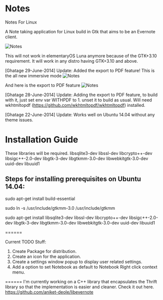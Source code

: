 Notes
=======
Notes For Linux

A Note taking application for Linux build in Gtk that aims to be an Evernote client.

<img src="http://goo.gl/dfu6lT" title="Notes" alt="Notes" />

This will not work in elementaryOS Luna anymore because of the GTK+3.10 requirement. It will work in any distro having GTK+3.10 and above.

[Ghatage 29-June-2014]  Update: Added the export to PDF feature!
This is the all new immersive mode
<img src="http://i60.tinypic.com/2mblvo.jpg" title="Immersive mode" alt="Notes" />

And here is the export to PDF feature
<img src="http://i62.tinypic.com/35kpmj6.jpg" title="Immersive mode" alt="Notes" />


[Ghatage 28-June-2014]  Update: Adding the export to PDF feature, to build with it, just set env var WITHPDF to 1.
                                unset it to build as usual.
                                Will need wkhtmltopdf (https://github.com/wkhtmltopdf/wkhtmltopdf) installed.
                                
[Ghatage 22-June-2014]  Update: Works well on Ubuntu 14.04 without any theme issues.

Installation Guide
==================

These libraries will be required.
libsqlite3-dev libssl-dev libcrypto++-dev libsigc++-2.0-dev libgtk-3-dev libgtkmm-3.0-dev libwebkitgtk-3.0-dev uuid-dev libuuid1

Steps for installing prerequisites on Ubuntu 14.04:
---------------------------------------------------
sudo apt-get install build-essential

sudo ln -s /usr/include/gtkmm-3.0 /usr/include/gtkmm

sudo apt-get install libsqlite3-dev libssl-dev libcrypto++-dev libsigc++-2.0-dev libgtk-3-dev libgtkmm-3.0-dev libwebkitgtk-3.0-dev uuid-dev libuuid1

======

Current TODO Stuff: <br/>
1. Create Package for distribution. <br/>
2. Create an icon for the application.<br/>
3. Create a settings window popup to display user related settings.<br/>
4. Add a option to set Notebook as default to Notebook Right click context menu.<br/>

======
I'm currently working on a C++ library that encapsulates the Thrift library so that the implementation is easier and cleaner. Check it out here. https://github.com/aniket-deole/libevernote

